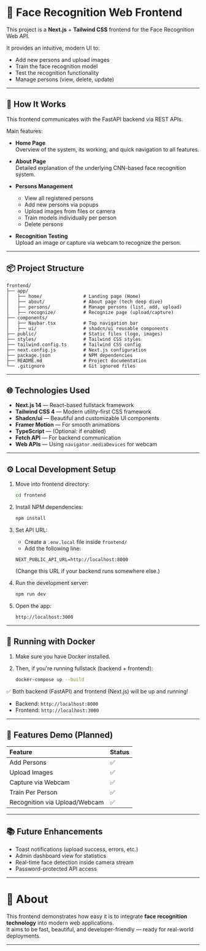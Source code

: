 # 🎨 Face Recognition Web Frontend

This project is a **Next.js** + **Tailwind CSS** frontend for the Face Recognition Web API.

It provides an intuitive, modern UI to:
- Add new persons and upload images
- Train the face recognition model
- Test the recognition functionality
- Manage persons (view, delete, update)

---

## 🚀 How It Works

This frontend communicates with the FastAPI backend via REST APIs.

Main features:

- **Home Page**  
  Overview of the system, its working, and quick navigation to all features.

- **About Page**  
  Detailed explanation of the underlying CNN-based face recognition system.

- **Persons Management**  
  - View all registered persons
  - Add new persons via popups
  - Upload images from files or camera
  - Train models individually per person
  - Delete persons

- **Recognition Testing**  
  Upload an image or capture via webcam to recognize the person.

---

## 📦 Project Structure

```
frontend/
├── app/
│   ├── home/               # Landing page (Home)
│   ├── about/              # About page (tech deep dive)
│   ├── persons/            # Manage persons (list, add, upload)
│   ├── recognize/          # Recognize page (upload/capture)
├── components/
│   ├── Navbar.tsx          # Top navigation bar
│   ├── ui/                 # shadcn/ui reusable components
├── public/                 # Static files (logo, images)
├── styles/                 # Tailwind CSS styles
├── tailwind.config.ts      # Tailwind CSS config
├── next.config.js          # Next.js configuration
├── package.json            # NPM dependencies
├── README.md               # Project documentation
└── .gitignore              # Git ignored files
```

---

## 🌐 Technologies Used

- **Next.js 14** — React-based fullstack framework
- **Tailwind CSS 4** — Modern utility-first CSS framework
- **Shadcn/ui** — Beautiful and customizable UI components
- **Framer Motion** — For smooth animations
- **TypeScript** — (Optional: if enabled)
- **Fetch API** — For backend communication
- **Web APIs** — Using `navigator.mediaDevices` for webcam

---

## ⚙️ Local Development Setup

1. Move into frontend directory:

    ```bash
    cd frontend
    ```

2. Install NPM dependencies:

    ```bash
    npm install
    ```

3. Set API URL:

   - Create a `.env.local` file inside `frontend/`
   - Add the following line:

    ```
    NEXT_PUBLIC_API_URL=http://localhost:8000
    ```

   (Change this URL if your backend runs somewhere else.)

4. Run the development server:

    ```bash
    npm run dev
    ```

5. Open the app:

    ```
    http://localhost:3000
    ```

---

## 🐳 Running with Docker

1. Make sure you have Docker installed.

2. Then, if you're running fullstack (backend + frontend):

    ```bash
    docker-compose up --build
    ```

✅ Both backend (FastAPI) and frontend (Next.js) will be up and running!

- Backend: `http://localhost:8000`
- Frontend: `http://localhost:3000`

---

## 📸 Features Demo (Planned)

| Feature | Status |
|:---|:---|
| Add Persons | ✅ |
| Upload Images | ✅ |
| Capture via Webcam | ✅ |
| Train Per Person | ✅ |
| Recognition via Upload/Webcam | ✅ |

---

## 📚 Future Enhancements

- Toast notifications (upload success, errors, etc.)
- Admin dashboard view for statistics
- Real-time face detection inside camera stream
- Password-protected API access

---

# 🧠 About

This frontend demonstrates how easy it is to integrate **face recognition technology** into modern web applications.  
It aims to be fast, beautiful, and developer-friendly — ready for real-world deployments.

---